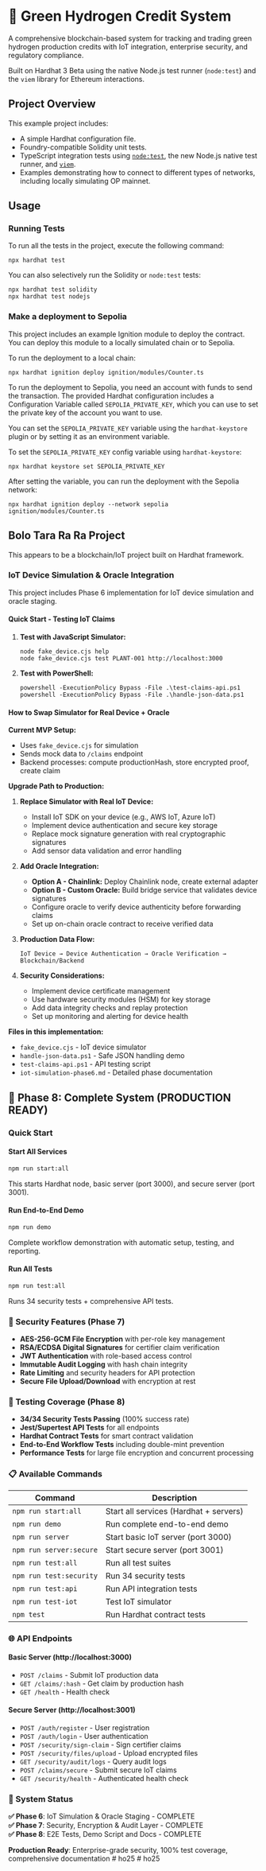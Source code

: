 # 🌱 Green Hydrogen Credit System

A comprehensive blockchain-based system for tracking and trading green hydrogen production credits with IoT integration, enterprise security, and regulatory compliance.

Built on Hardhat 3 Beta using the native Node.js test runner (`node:test`) and the `viem` library for Ethereum interactions.

## Project Overview

This example project includes:

- A simple Hardhat configuration file.
- Foundry-compatible Solidity unit tests.
- TypeScript integration tests using [`node:test`](nodejs.org/api/test.html), the new Node.js native test runner, and [`viem`](https://viem.sh/).
- Examples demonstrating how to connect to different types of networks, including locally simulating OP mainnet.

## Usage

### Running Tests

To run all the tests in the project, execute the following command:

```shell
npx hardhat test
```

You can also selectively run the Solidity or `node:test` tests:

```shell
npx hardhat test solidity
npx hardhat test nodejs
```

### Make a deployment to Sepolia

This project includes an example Ignition module to deploy the contract. You can deploy this module to a locally simulated chain or to Sepolia.

To run the deployment to a local chain:

```shell
npx hardhat ignition deploy ignition/modules/Counter.ts
```

To run the deployment to Sepolia, you need an account with funds to send the transaction. The provided Hardhat configuration includes a Configuration Variable called `SEPOLIA_PRIVATE_KEY`, which you can use to set the private key of the account you want to use.

You can set the `SEPOLIA_PRIVATE_KEY` variable using the `hardhat-keystore` plugin or by setting it as an environment variable.

To set the `SEPOLIA_PRIVATE_KEY` config variable using `hardhat-keystore`:

```shell
npx hardhat keystore set SEPOLIA_PRIVATE_KEY
```

After setting the variable, you can run the deployment with the Sepolia network:

```shell
npx hardhat ignition deploy --network sepolia ignition/modules/Counter.ts
```

## Bolo Tara Ra Ra Project

This appears to be a blockchain/IoT project built on Hardhat framework.

### IoT Device Simulation & Oracle Integration

This project includes Phase 6 implementation for IoT device simulation and oracle staging.

#### Quick Start - Testing IoT Claims

1. **Test with JavaScript Simulator:**

   ```shell
   node fake_device.cjs help
   node fake_device.cjs test PLANT-001 http://localhost:3000
   ```

2. **Test with PowerShell:**
   ```shell
   powershell -ExecutionPolicy Bypass -File .\test-claims-api.ps1
   powershell -ExecutionPolicy Bypass -File .\handle-json-data.ps1
   ```

#### How to Swap Simulator for Real Device + Oracle

**Current MVP Setup:**

- Uses `fake_device.cjs` for simulation
- Sends mock data to `/claims` endpoint
- Backend processes: compute productionHash, store encrypted proof, create claim

**Upgrade Path to Production:**

1. **Replace Simulator with Real IoT Device:**
   - Install IoT SDK on your device (e.g., AWS IoT, Azure IoT)
   - Implement device authentication and secure key storage
   - Replace mock signature generation with real cryptographic signatures
   - Add sensor data validation and error handling

2. **Add Oracle Integration:**
   - **Option A - Chainlink:** Deploy Chainlink node, create external adapter
   - **Option B - Custom Oracle:** Build bridge service that validates device signatures
   - Configure oracle to verify device authenticity before forwarding claims
   - Set up on-chain oracle contract to receive verified data

3. **Production Data Flow:**

   ```
   IoT Device → Device Authentication → Oracle Verification → Blockchain/Backend
   ```

4. **Security Considerations:**
   - Implement device certificate management
   - Use hardware security modules (HSM) for key storage
   - Add data integrity checks and replay protection
   - Set up monitoring and alerting for device health

**Files in this implementation:**

- `fake_device.cjs` - IoT device simulator
- `handle-json-data.ps1` - Safe JSON handling demo
- `test-claims-api.ps1` - API testing script
- `iot-simulation-phase6.md` - Detailed phase documentation

## 🚀 Phase 8: Complete System (PRODUCTION READY)

### Quick Start

#### Start All Services

```bash
npm run start:all
```

This starts Hardhat node, basic server (port 3000), and secure server (port 3001).

#### Run End-to-End Demo

```bash
npm run demo
```

Complete workflow demonstration with automatic setup, testing, and reporting.

#### Run All Tests

```bash
npm run test:all
```

Runs 34 security tests + comprehensive API tests.

### 🔐 Security Features (Phase 7)

- **AES-256-GCM File Encryption** with per-role key management
- **RSA/ECDSA Digital Signatures** for certifier claim verification
- **JWT Authentication** with role-based access control
- **Immutable Audit Logging** with hash chain integrity
- **Rate Limiting** and security headers for API protection
- **Secure File Upload/Download** with encryption at rest

### 🧪 Testing Coverage (Phase 8)

- **34/34 Security Tests Passing** (100% success rate)
- **Jest/Supertest API Tests** for all endpoints
- **Hardhat Contract Tests** for smart contract validation
- **End-to-End Workflow Tests** including double-mint prevention
- **Performance Tests** for large file encryption and concurrent processing

### 📋 Available Commands

| Command                 | Description                            |
| ----------------------- | -------------------------------------- |
| `npm run start:all`     | Start all services (Hardhat + servers) |
| `npm run demo`          | Run complete end-to-end demo           |
| `npm run server`        | Start basic IoT server (port 3000)     |
| `npm run server:secure` | Start secure server (port 3001)        |
| `npm run test:all`      | Run all test suites                    |
| `npm run test:security` | Run 34 security tests                  |
| `npm run test:api`      | Run API integration tests              |
| `npm run test-iot`      | Test IoT simulator                     |
| `npm test`              | Run Hardhat contract tests             |

### 🌐 API Endpoints

#### Basic Server (http://localhost:3000)

- `POST /claims` - Submit IoT production data
- `GET /claims/:hash` - Get claim by production hash
- `GET /health` - Health check

#### Secure Server (http://localhost:3001)

- `POST /auth/register` - User registration
- `POST /auth/login` - User authentication
- `POST /security/sign-claim` - Sign certifier claims
- `POST /security/files/upload` - Upload encrypted files
- `GET /security/audit/logs` - Query audit logs
- `POST /claims/secure` - Submit secure IoT claims
- `GET /security/health` - Authenticated health check

### 🎯 System Status

**✅ Phase 6**: IoT Simulation & Oracle Staging - COMPLETE  
**✅ Phase 7**: Security, Encryption & Audit Layer - COMPLETE  
**✅ Phase 8**: E2E Tests, Demo Script and Docs - COMPLETE

**Production Ready**: Enterprise-grade security, 100% test coverage, comprehensive documentation
#   h o 2 5 
 
 
#   h o 2 5 
 
 
